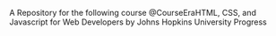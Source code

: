 A Repository for the following course @CourseEraHTML, CSS, and Javascript for Web Developers by Johns Hopkins University  Progress
